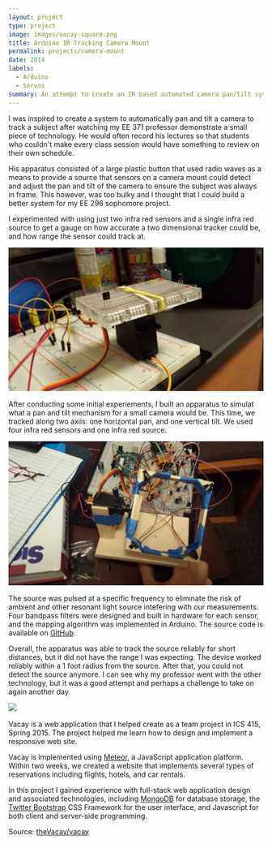 ```yaml
---
layout: project
type: project
image: images/vacay-square.png
title: Arduino IR Tracking Camera Mount
permalink: projects/camera-mount
date: 2014
labels:
  - Arduino
  - Servos
summary: An attempt to create an IR based automated camera pan/tilt system.
---
```


I was inspired to create a system to automatically pan and tilt a camera to track a subject after watching my EE 371 professor demonstrate a small piece of technology. He would often record his lectures so that students who couldn't make every class session would have something to review on their own schedule.

His apparatus consisted of a large plastic button that used radio waves as a means to provide a source that sensors on a camera mount could detect and adjust the pan and tilt of the camera to ensure the subject was always in frame. This however, was too bulky and I thought that I could build a better system for my EE 296 sophomore project.

I experimented with using just two infra red sensors and a single infra red source to get a gauge on how accurate a two dimensional tracker could be, and how range the sensor could track at.

<img class="ui medium right floated rounded image" src="../images/two_sensors.jpg">

After conducting some initial experiements, I built an apparatus to simulat what a pan and tilt mechanism for a small camera would be. This time, we tracked along two axiis: one horizontal pan, and one vertical tilt. We used four infra red sensors and one infra red source.

<img class ="ui medium right floated rounded image" src="../images/apparatus.jpg">

The source was pulsed at a specific frequency to eliminate the risk of ambient and other resonant light source intefering with our measurements. Four bandpass filters were designed and built in hardware for each sensor, and the mapping algorithm was implemented in Arduino. The source code is available on [GitHub](github.com/jameyia/camera_mount).

Overall, the apparatus was able to track the source reliably for short distances, but it did not have the range I was expecting. The device worked reliably within a 1 foot radius from the source. After that, you could not detect the source anymore. I can see why my professor went with the other technology, but it was a good attempt and perhaps a challenge to take on again another day.

<img class="ui medium right floated rounded image" src="../images/vacay-home-page.png">

Vacay is a web application that I helped create as a team project in ICS 415, Spring 2015. The project helped me learn how to design and implement a responsive web site.

Vacay is implemented using [Meteor](http://meteor.com), a JavaScript application platform. Within two weeks, we created a website that implements several types of reservations including flights, hotels, and car rentals.

In this project I gained experience with full-stack web application design and associated technologies, including [MongoDB](http://mongodb.com) for database storage, the [Twitter Bootstrap](http://getbootstrap.com/) CSS Framework for the user interface, and Javascript for both client and server-side programming. 
 
Source: <a href="https://github.com/theVacay/vacay"><i class="large github icon"></i>theVacay/vacay</a>
